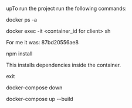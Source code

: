  upTo run the project run the following commands:

docker ps -a

docker exec -it <container_id for client> sh

For me it was: 87bd20556ae8

npm install

This installs dependencies inside the container.

exit 

docker-compose down

docker-compose up --build
